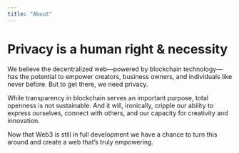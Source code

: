 ```yaml
---
title: "About"
---
```


<!-- Hero -->
<column class=" page__cover">

<block >

<about-secret-network-hero>

</about-secret-network-hero>

</block>

</column>







<!-- Intro -->

<column class="spacer-s page__bg__dark">

<block >

<about-secret-network-more-privacy>

</about-secret-network-more-privacy>

</block>

</column>










<column class="">

<block class="">

<about-secret-network-possibilities>

</about-secret-network-possibilities>

</block>

</column>










<!-- Secret options -->
<column class="spacer-s" >

<block>

<about-secret-network-details></about-secret-network-details>

</block>

</column>








<!-- separator -->
<!-- <column >
<block>

<hr class="swirl-f"/>

</block>
</column> -->




<!-- How Secret Contracts Work -->

<column class="page__bg__dark">

<block >

<about-secret-network-contracts></about-secret-network-contracts>

</block>

</column>








<column >

<block >

<about-secret-network-build></about-secret-network-build>

</block>

</column>







<column class="spacer-m page__bg__black " >

<block >

<about-secret-network-supported></about-secret-network-supported>

</block>

</column >









<column class="spacer-m page__block" number="2" number-m="1" number-s="1">

<block >

<div >

<h1 class="big-title"> Privacy is a human right & necessity </h1>
    
</div>

</block>

<block >

<div >

    
<p class="page__text-xbig">We believe the decentralized web—powered by blockchain technology—has the potential to empower creators, business owners, and individuals like never before. But to get there, we need privacy.
</p>

<p class="page__text-xbig">
While transparency in blockchain serves an important purpose, total openness is not sustainable. And it will, ironically, cripple our ability to express ourselves, connect with others, and our capacity for creativity and innovation. 
</p>

<p class="page__text-xbig">
Now that Web3 is still in full development we have a chance to turn this around and create a web that’s truly empowering. 
</p>





</div>

</block>

</column>







<column class="" number="3" number-m="2" number-s="1">

<block >

<general-ctas id="get-started"></general-ctas>

</block>

<block >

<general-ctas id="build-on-secret"></general-ctas>

</block>

<block >

<general-ctas id="join-the-community"></general-ctas>

</block>

</column >


